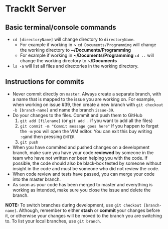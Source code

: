 # TrackIt Server

## Basic terminal/console commands

* `cd [directoryName]` will change directory to `directoryName`. 
    * For example if working in **~** `cd Documents/Programming` will change the working directory to **~/Documents/Programming**
    * For example if working in **~/Documents/Programming** `cd ..` will change the working directory to **~/Documents**
* `ls -a` will list all files and directories in the working directory.

## Instructions for commits

* Never commit directly on `master`. Always create a separate branch, with a name that is mapped to the issue you are working on. For example, when working on issue #39, then create a new branch with `git checkout -b [branch-name]` and name the branch `issue-39`.
* Do your changes to the files. Commit and push them to GitHub
    1. `git add [filename]` (or `git add .` if you want to add all the files)
    2. `git commit -m "Commit message goes here"` If you happen to forget the `-m` you will open the VIM editor. You can exit this buy writing `:q`and then pressing `ENTER`
    3. `git push`
* When you have commited and pushed changes on a development branch, make sure you have your code **reviewed** by someone in the team who have not written nor been helping you with the code. If possible, the code should also be black-box tested by someone without insight in the code and must be someone who did not review the code.
* When code review and tests have passed, you can merge your code into the master branch.
* As soon as your code has been merged to master and everything is working as intended, make sure you close the issue and delete the branch.

**NOTE:** To switch branches during development, use `git checkout [branch-name]`. Although, remember to either **stash** or **commit** your changes before it, or otherwise your changes will be moved to the branch you are switching to. To list your local branches, use `git branch`.

